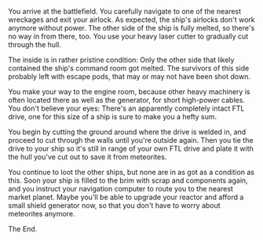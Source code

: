 
You arrive at the battlefield. You carefully navigate to one of the nearest wreckages and exit your airlock.
As expected, the ship's airlocks don't work anymore without power.
The other side of the ship is fully melted, so there's no way in from there, too.
You use your heavy laser cutter to gradually cut through the hull.

The inside is in rather pristine condition: Only the other side that likely contained the ship's command room got melted.
The survivors of this side probably left with escape pods, that may or may not have been shot down.

You make your way to the engine room, because other heavy machinery is often located there as well as the generator, for short high-power cables.
You don't believe your eyes: There's an apparently completely intact FTL drive, one for this size of a ship is sure to make you a hefty sum.

You begin by cutting the ground around where the drive is welded in, and proceed to cut through the walls until you're outside again.
Then you tie the drive to your ship so it's still in range of your own FTL drive and plate it with the hull you've cut out to save it from meteorites.

You continue to loot the other ships, but none are in as got as a condition as this. Soon your ship is filled to the brim with scrap and components again, and you instruct your navigation computer to route you to the nearest market planet. Maybe you'll be able to upgrade your reactor and afford a small shield generator now, so that you don't have to worry about meteorites anymore.

The End.
